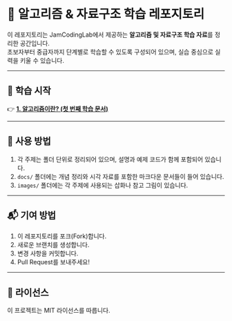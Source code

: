 # 🧠 알고리즘 & 자료구조 학습 레포지토리

이 레포지토리는 JamCodingLab에서 제공하는 **알고리즘 및 자료구조 학습 자료**를 정리한 공간입니다.  
초보자부터 중급자까지 단계별로 학습할 수 있도록 구성되어 있으며, 실습 중심으로 실력을 키울 수 있습니다.

---

## 📘 학습 시작

👉 [**1. 알고리즘이란? (첫 번째 학습 문서)**](docs/chapter01/01.html)

---

## 📝 사용 방법

1. 각 주제는 폴더 단위로 정리되어 있으며, 설명과 예제 코드가 함께 포함되어 있습니다.
2. `docs/` 폴더에는 개념 정리와 시각 자료를 포함한 마크다운 문서들이 들어 있습니다.
3. `images/` 폴더에는 각 주제에 사용되는 삽화나 참고 그림이 있습니다.

---

## 📬 기여 방법

1. 이 레포지토리를 포크(Fork)합니다.
2. 새로운 브랜치를 생성합니다.
3. 변경 사항을 커밋합니다.
4. Pull Request를 보내주세요!

---

## 📄 라이선스

이 프로젝트는 MIT 라이선스를 따릅니다.  

